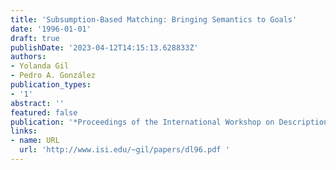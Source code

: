 ```yaml
---
title: 'Subsumption-Based Matching: Bringing Semantics to Goals'
date: '1996-01-01'
draft: true
publishDate: '2023-04-12T14:15:13.628833Z'
authors:
- Yolanda Gil
- Pedro A. González
publication_types:
- '1'
abstract: ''
featured: false
publication: '*Proceedings of the International Workshop on Description Logics (DL)*'
links:
- name: URL
  url: 'http://www.isi.edu/~gil/papers/dl96.pdf '
---
```


